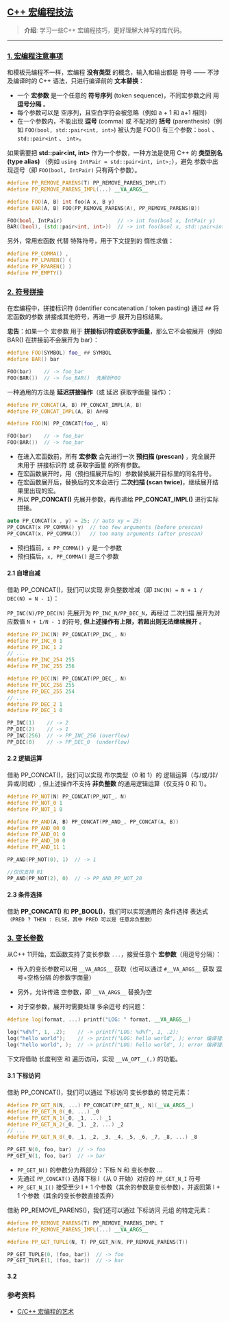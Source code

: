 ## [C++ 宏编程技法](#)
> **介绍**: 学习一些C++ 宏编程技巧，更好理解大神写的库代码。

----

### [1. 宏编程注意事项](#)
和模板元编程不一样，宏编程 **没有类型** 的概念，输入和输出都是 符号 —— 不涉及编译时的 C++ 语法，只进行编译前的 **文本替换**：
* 一个 **宏参数** 是一个任意的 **符号序列** (token sequence)，不同宏参数之间 用 **逗号分隔** 。
* 每个参数可以是 空序列，且空白字符会被忽略（例如 a + 1 和 a+1 相同）
* 在一个参数内，不能出现 **逗号** (comma) 或 不配对的 **括号** (parenthesis)（例如 `FOO(bool, std::pair<int, int>`) 被认为是 FOO() 有三个参数：`bool` 、 `std::pair<int` 、 `int>`。

如果需要把 **std::pair<int, int>** 作为一个参数，一种方法是使用 C++ 的 **类型别名 (type alias)** （例如 `using IntPair = std::pair<int, int>;`），避免 参数中出现逗号（即 `FOO(bool, IntPair)` 只有两个参数）。

```cpp
#define PP_REMOVE_PARENS(T) PP_REMOVE_PARENS_IMPL(T)
#define PP_REMOVE_PARENS_IMPL(...) __VA_ARGS__

#define FOO(A, B) int foo(A x, B y)
#define BAR(A, B) FOO(PP_REMOVE_PARENS(A), PP_REMOVE_PARENS(B))

FOO(bool, IntPair)                  // -> int foo(bool x, IntPair y)
BAR((bool), (std::pair<int, int>))  // -> int foo(bool x, std::pair<int, int> y)
```

另外，常用宏函数 代替 特殊符号，用于下文提到的 惰性求值：
```cpp
#define PP_COMMA() ,
#define PP_LPAREN() (
#define PP_RPAREN() )
#define PP_EMPTY()
```

### [2. 符号拼接](#)
在宏编程中，拼接标识符 (identifier concatenation / token pasting) 通过 `##` 将宏函数的参数 拼接成其他符号，再进一步 展开为目标结果。

**忠告**：如果一个 宏参数 用于 **拼接标识符或获取字面量**，那么它不会被展开（例如 BAR() 在拼接前不会展开为 bar）：
```cpp
#define FOO(SYMBOL) foo_ ## SYMBOL
#define BAR() bar

FOO(bar)    // -> foo_bar
FOO(BAR())  // -> foo_BAR()  先解析FOO
```
一种通用的方法是 **延迟拼接操作**（或 延迟 获取字面量 操作）：
```cpp
#define PP_CONCAT(A, B) PP_CONCAT_IMPL(A, B)
#define PP_CONCAT_IMPL(A, B) A##B

#define FOO(N) PP_CONCAT(foo_, N)

FOO(bar)    // -> foo_bar
FOO(BAR())  // -> foo_bar
```
* 在进入宏函数前，所有 **宏参数** 会先进行一次 **预扫描 (prescan)** ，完全展开 未用于 拼接标识符 或 获取字面量 的所有参数。
* 在宏函数展开时，用（预扫描展开后的）参数替换展开目标里的同名符号。
* 在宏函数展开后，替换后的文本会进行 **二次扫描 (scan twice)**，继续展开结果里出现的宏。
* 所以 **PP_CONCAT()** 先展开参数，再传递给 **PP_CONCAT_IMPL()** 进行实际拼接。

```cpp
auto PP_CONCAT(x , y) = 25; // auto xy = 25;
PP_CONCAT(x PP_COMMA() y)  // too few arguments (before prescan) 
PP_CONCAT(x, PP_COMMA())   // too many arguments (after prescan)
```
* 预扫描前，`x PP_COMMA() y` 是一个参数
* 预扫描后，`x, PP_COMMA()` 是三个参数

#### 2.1 自增自减
借助 PP_CONCAT()，我们可以实现 非负整数增减（即 `INC(N) = N + 1 / DEC(N) = N - 1`）：

`PP_INC(N)/PP_DEC(N)` 先展开为 `PP_INC_N/PP_DEC_N`，再经过 二次扫描 展开为对应数值 `N + 1/N - 1` 的符号, **但上述操作有上限，若超出则无法继续展开** 。
```cpp
#define PP_INC(N) PP_CONCAT(PP_INC_, N)
#define PP_INC_0 1
#define PP_INC_1 2
// ...
#define PP_INC_254 255
#define PP_INC_255 256

#define PP_DEC(N) PP_CONCAT(PP_DEC_, N)
#define PP_DEC_256 255
#define PP_DEC_255 254
// ...
#define PP_DEC_2 1
#define PP_DEC_1 0

PP_INC(1)    // -> 2
PP_DEC(2)    // -> 1
PP_INC(256)  // -> PP_INC_256 (overflow)
PP_DEC(0)    // -> PP_DEC_0  (underflow)
```

#### 2.2 逻辑运算
借助 PP_CONCAT()，我们可以实现 布尔类型（0 和 1）的 逻辑运算（与/或/非/异或/同或）, 但上述操作不支持 **非负整数** 的通用逻辑运算（仅支持 0 和 1）。
```cpp
#define PP_NOT(N) PP_CONCAT(PP_NOT_, N)
#define PP_NOT_0 1
#define PP_NOT_1 0

#define PP_AND(A, B) PP_CONCAT(PP_AND_, PP_CONCAT(A, B))
#define PP_AND_00 0
#define PP_AND_01 0
#define PP_AND_10 0
#define PP_AND_11 1

PP_AND(PP_NOT(0), 1)  // -> 1

//仅仅支持 01
PP_AND(PP_NOT(2), 0)  // -> PP_AND_PP_NOT_20
```

#### 2.3 条件选择
借助 **PP_CONCAT()** 和 **PP_BOOL()**，我们可以实现通用的 条件选择 表达式`（PRED ? THEN : ELSE，其中 PRED 可以是 任意非负整数）`




### [3. 变长参数](#)
从C++ 11开始，宏函数支持了变长参数 `...`，接受任意个 **宏参数**（用逗号分隔）：

* 传入的变长参数可以用 `__VA_ARGS__` 获取（也可以通过 `#__VA_ARGS__` 获取 逗号+空格分隔 的参数字面量）
* 另外，允许传递 空参数，即 `__VA_ARGS__` 替换为空

* 对于空参数，展开时需要处理 多余逗号 的问题：

```cpp
#define log(format, ...) printf("LOG: " format, __VA_ARGS__)

log("%d%f", 1, .2);    // -> printf("LOG: %d%f", 1, .2);
log("hello world");    // -> printf("LOG: hello world", ); error 编译错误
log("hello world", );  // -> printf("LOG: hello world", ); error 编译错误
```
下文将借助 长度判空 和 遍历访问，实现 `__VA_OPT__(,)` 的功能。

#### 3.1 下标访问
借助 PP_CONCAT()，我们可以通过 下标访问 变长参数的 特定元素：
```cpp
#define PP_GET_N(N, ...) PP_CONCAT(PP_GET_N_, N)(__VA_ARGS__)
#define PP_GET_N_0(_0, ...) _0
#define PP_GET_N_1(_0, _1, ...) _1
#define PP_GET_N_2(_0, _1, _2, ...) _2
// ...
#define PP_GET_N_8(_0, _1, _2, _3, _4, _5, _6, _7, _8, ...) _8

PP_GET_N(0, foo, bar)  // -> foo
PP_GET_N(1, foo, bar)  // -> bar
```
* `PP_GET_N()` 的参数分为两部分：下标 N 和 变长参数 ...
* 先通过 `PP_CONCAT()` 选择下标 I（从 0 开始）对应的 `PP_GET_N_I` 符号
* `PP_GET_N_I()` 接受至少 I + 1 个参数（其余的参数是变长参数），并返回第 I + 1 个参数（其余的变长参数直接丢弃）


借助 PP_REMOVE_PARENS()，我们还可以通过 下标访问 元组 的特定元素：
```cpp
#define PP_REMOVE_PARENS(T) PP_REMOVE_PARENS_IMPL T
#define PP_REMOVE_PARENS_IMPL(...) __VA_ARGS__

#define PP_GET_TUPLE(N, T) PP_GET_N(N, PP_REMOVE_PARENS(T))

PP_GET_TUPLE(0, (foo, bar))  // -> foo
PP_GET_TUPLE(1, (foo, bar))  // -> bar
```

#### 3.2

### 参考资料
- [C/C++ 宏编程的艺术](https://bot-man-jl.github.io/articles/?post=2020/Macro-Programming-Art)
